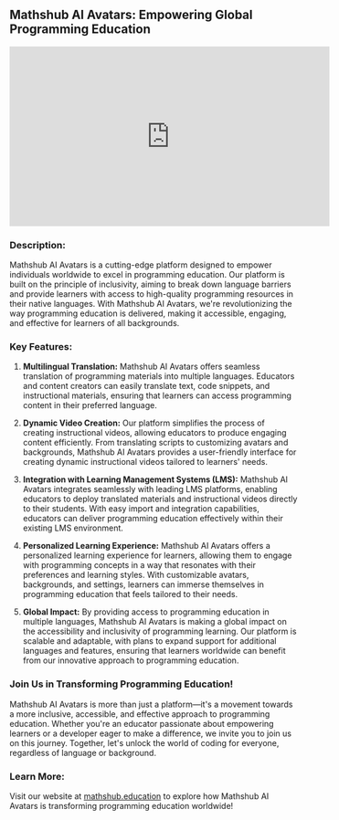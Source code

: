 ## Mathshub AI Avatars: Empowering Global Programming Education

<iframe width="560" height="315" src="https://www.youtube-nocookie.com/embed/Bp15OxS3PwI" title="YouTube video player" frameborder="0" allowfullscreen></iframe>

### Description:
Mathshub AI Avatars is a cutting-edge platform designed to empower individuals worldwide to excel in programming education. Our platform is built on the principle of inclusivity, aiming to break down language barriers and provide learners with access to high-quality programming resources in their native languages. With Mathshub AI Avatars, we're revolutionizing the way programming education is delivered, making it accessible, engaging, and effective for learners of all backgrounds.

### Key Features:

1. **Multilingual Translation:** Mathshub AI Avatars offers seamless translation of programming materials into multiple languages. Educators and content creators can easily translate text, code snippets, and instructional materials, ensuring that learners can access programming content in their preferred language.

2. **Dynamic Video Creation:** Our platform simplifies the process of creating instructional videos, allowing educators to produce engaging content efficiently. From translating scripts to customizing avatars and backgrounds, Mathshub AI Avatars provides a user-friendly interface for creating dynamic instructional videos tailored to learners' needs.

3. **Integration with Learning Management Systems (LMS):** Mathshub AI Avatars integrates seamlessly with leading LMS platforms, enabling educators to deploy translated materials and instructional videos directly to their students. With easy import and integration capabilities, educators can deliver programming education effectively within their existing LMS environment.

4. **Personalized Learning Experience:** Mathshub AI Avatars offers a personalized learning experience for learners, allowing them to engage with programming concepts in a way that resonates with their preferences and learning styles. With customizable avatars, backgrounds, and settings, learners can immerse themselves in programming education that feels tailored to their needs.

5. **Global Impact:** By providing access to programming education in multiple languages, Mathshub AI Avatars is making a global impact on the accessibility and inclusivity of programming learning. Our platform is scalable and adaptable, with plans to expand support for additional languages and features, ensuring that learners worldwide can benefit from our innovative approach to programming education.

### Join Us in Transforming Programming Education!
Mathshub AI Avatars is more than just a platform—it's a movement towards a more inclusive, accessible, and effective approach to programming education. Whether you're an educator passionate about empowering learners or a developer eager to make a difference, we invite you to join us on this journey. Together, let's unlock the world of coding for everyone, regardless of language or background.

### Learn More:
Visit our website at [mathshub.education](https://mathshub.education) to explore how Mathshub AI Avatars is transforming programming education worldwide!
